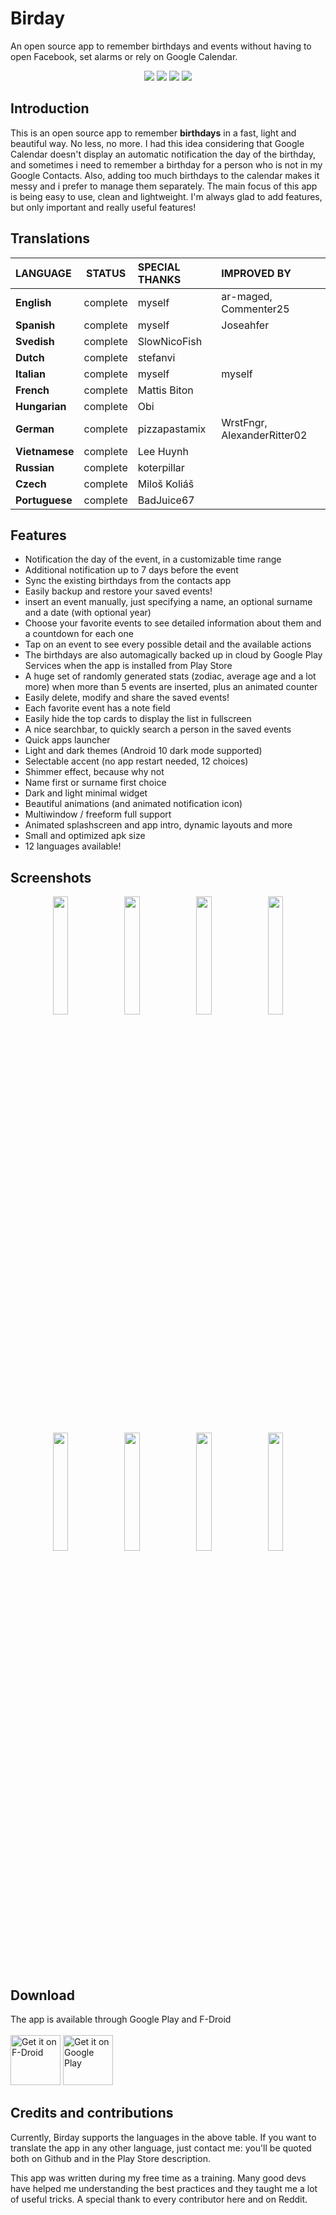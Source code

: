 # Birday

An open source app to remember birthdays and events without having to open Facebook, set alarms or rely on Google Calendar.

<p align='center'>
  <a href='https://github.com/m-i-n-a-r/birday/blob/master/LICENSE.md'><img src='https://img.shields.io/cocoapods/l/AFNetworking.svg'/></a>
  <img src='https://img.shields.io/badge/version-1.10.X-blue'/>
	<img src='https://img.shields.io/badge/status-released-success'/>
	<img src='https://img.shields.io/badge/-translations%20needed!-yellow'/>
</p>

## Introduction
This is an open source app to remember **birthdays** in a fast, light and beautiful way. No less, no more. I had this idea considering that Google Calendar doesn't display an automatic notification the day of the birthday, and sometimes i need to remember a birthday for a person who is not in my Google Contacts. Also, adding too much birthdays to the calendar makes it messy and i prefer to manage them separately. The main focus of this app is being easy to use, clean and lightweight. I'm always glad to add features, but only important and really useful features!

## Translations

| LANGUAGE           | STATUS   | SPECIAL THANKS | IMPROVED BY                 |
|:-------------------|:--------:|:---------------|:----------------------------|
| **English**        | complete | myself         | ar-maged, Commenter25       |
| **Spanish**        | complete | myself         | Joseahfer                   |
| **Svedish**        | complete | SlowNicoFish   |                             |
| **Dutch**          | complete | stefanvi       |                             |
| **Italian**        | complete | myself         | myself                      |
| **French**         | complete | Mattis Biton   |                             |
| **Hungarian**      | complete | Obi            |                             |
| **German**         | complete | pizzapastamix  | WrstFngr, AlexanderRitter02 |
| **Vietnamese**     | complete | Lee Huynh      |                             |
| **Russian**        | complete | koterpillar    |                             |
| **Czech**          | complete | Miloš Koliáš   |                             |
| **Portuguese**     | complete | BadJuice67     |                             |

## Features
- Notification the day of the event, in a customizable time range
- Additional notification up to 7 days before the event
- Sync the existing birthdays from the contacts app
- Easily backup and restore your saved events!
- insert an event manually, just specifying a name, an optional surname and a date (with optional year)
- Choose your favorite events to see detailed information about them and a countdown for each one
- Tap on an event to see every possible detail and the available actions
- The birthdays are also automagically backed up in cloud by Google Play Services when the app is installed from Play Store
- A huge set of randomly generated stats (zodiac, average age and a lot more) when more than 5 events are inserted, plus an animated counter
- Easily delete, modify and share the saved events!
- Each favorite event has a note field
- Easily hide the top cards to display the list in fullscreen
- A nice searchbar, to quickly search a person in the saved events
- Quick apps launcher
- Light and dark themes (Android 10 dark mode supported)
- Selectable accent (no app restart needed, 12 choices)
- Shimmer effect, because why not
- Name first or surname first choice
- Dark and light minimal widget
- Beautiful animations (and animated notification icon)
- Multiwindow / freeform full support
- Animated splashscreen and app intro, dynamic layouts and more
- Small and optimized apk size
- 12 languages available!

## Screenshots
<p align='center'>
  <img src='https://i.imgur.com/cRjuC6K.png' width='22%'/>
  <img src='https://i.imgur.com/DLtbatf.png' width='22%'/>
  <img src='https://i.imgur.com/JzxlGt1.png' width='22%'/>
  <img src='https://i.imgur.com/Cxr467r.png' width='22%'/>

  <img src='https://i.imgur.com/gF7NJF8.png' width='22%'/>
  <img src='https://i.imgur.com/KJtaMHx.png' width='22%'/>
  <img src='https://i.imgur.com/rTz4ULx.png' width='22%'/>
  <img src='https://i.imgur.com/RW4fTiD.png' width='22%'/>
</p>

## Download
The app is available through Google Play and F-Droid\
\
[<img src="https://fdroid.gitlab.io/artwork/badge/get-it-on.png"
     alt="Get it on F-Droid"
     height="80">](https://f-droid.org/packages/com.minar.birday/)
[<img src="https://play.google.com/intl/en_us/badges/images/generic/en-play-badge.png"
     alt="Get it on Google Play"
     height="80">](https://play.google.com/store/apps/details?id=com.minar.birday)

## Credits and contributions
Currently, Birday supports the languages in the above table. If you want to translate the app in any other language, just contact me: you'll be quoted both on Github and in the Play Store description.

This app was written during my free time as a training. Many good devs have helped me understanding the best practices and they taught me a lot of useful tricks. A special thank to every contributor here and on Reddit.
